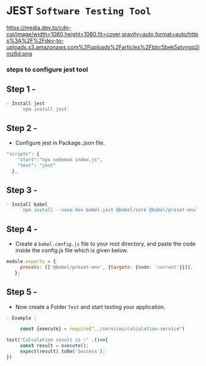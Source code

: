 # JEST `Software Testing Tool`

https://media.dev.to/cdn-cgi/image/width=1080,height=1080,fit=cover,gravity=auto,format=auto/https%3A%2F%2Fdev-to-uploads.s3.amazonaws.com%2Fuploads%2Farticles%2Fbbc5bek5atvngq2imz6d.png

### steps to configure jest tool

## Step 1 -
```js
- Install jest 
     `npm install jest`
```
## Step 2 -
- Configure jest in Package..json file.

```js
"scripts": {
    "start":"npx nodemon index.js",
    "test": "jest"
  },
```

## Step 3 -
```js
- Install babel
     `npm install --save-dev babel-jest @babel/core @babel/preset-env`
```

## Step 4 -
-  Create a `babel.config.js` file to your root directory, and paste the code inside the config.js file which is given below.

```js
module.exports = {
     presets: [['@babel/preset-env', {targets: {node: 'current'}}]],
   };
```
## Step 5 -
- Now create a Folder `Test` and start testing your application.

```javascript
- Example :

     const {execute} = require("../services/calculation-service")

test("Calculation result is :" ,()=>{
     const result = execute();
     expect(result).toBe('Success');
})
```

